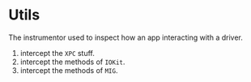 # Utils

The instrumentor used to inspect how an app interacting with a driver.

1. intercept the `XPC` stuff.
2. intercept the methods of `IOKit`.
3. intercept the methods of `MIG`.

